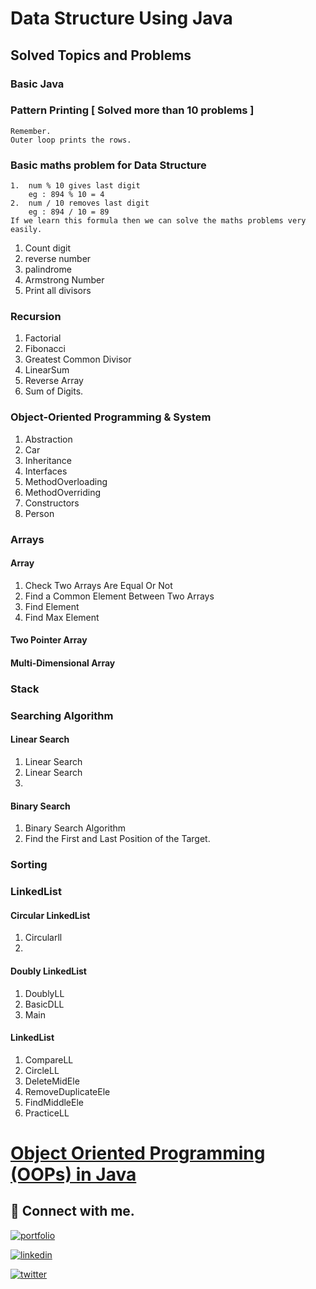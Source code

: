 # Data Structure Using Java

## Solved Topics and Problems

### Basic Java

### Pattern Printing [ Solved more than 10 problems ]

    Remember. 
    Outer loop prints the rows. 

### Basic maths problem for Data Structure

    1.  num % 10 gives last digit 
        eg : 894 % 10 = 4
    2.  num / 10 removes last digit
        eg : 894 / 10 = 89
    If we learn this formula then we can solve the maths problems very easily. 

1. Count digit
2. reverse number
3. palindrome
4. Armstrong Number
5. Print all divisors

### Recursion

1. Factorial
2. Fibonacci
3. Greatest Common Divisor
4. LinearSum
5. Reverse Array
6. Sum of Digits.

### Object-Oriented Programming & System

1. Abstraction
2. Car
3. Inheritance
4. Interfaces
5. MethodOverloading
6. MethodOverriding
7. Constructors
8. Person

### Arrays

#### Array

1. Check Two Arrays Are Equal Or Not
2. Find a Common Element Between Two Arrays
3. Find Element
4. Find Max Element

#### Two Pointer Array

#### Multi-Dimensional Array

### Stack

### Searching Algorithm

#### Linear Search

1. Linear Search
2. Linear Search
3.

#### Binary Search

1. Binary Search Algorithm
2. Find the First and Last Position of the Target.

### Sorting

### LinkedList

#### Circular LinkedList

1. Circularll
2.

#### Doubly LinkedList

1. DoublyLL
2. BasicDLL
3. Main

#### LinkedList

1. CompareLL
2. CircleLL
3. DeleteMidEle
4. RemoveDuplicateEle
5. FindMiddleEle
6. PracticeLL

# [Object Oriented Programming (OOPs) in Java](https://github.com/KhanMubashshirAzeem/ObjectOrientedProgramming_Java)

## 🔗 Connect with me.

[![portfolio](https://img.shields.io/badge/my_portfolio-000?style=for-the-badge&logo=ko-fi&logoColor=white)](https://github.com/KhanMubashshirAzeem)

[![linkedin](https://img.shields.io/badge/linkedin-0A66C2?style=for-the-badge&logo=linkedin&logoColor=white)](https://www.linkedin.com/in/khanmubashshir/)

[![twitter](https://img.shields.io/badge/twitter-1DA1F2?style=for-the-badge&logo=twitter&logoColor=white)](https://x.com/KhanMubashshir9)

